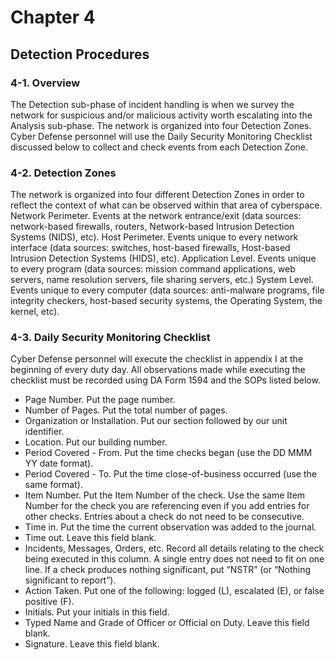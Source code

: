 # Chapter 4  
## Detection Procedures  

### 4-1. Overview  
The Detection sub-phase of incident handling is when we survey the network for suspicious and/or malicious activity worth escalating into the Analysis sub-phase. The network is organized into four Detection Zones. Cyber Defense personnel will use the Daily Security Monitoring Checklist discussed below to collect and check events from each Detection Zone. 

### 4-2. Detection Zones  
The network is organized into four different Detection Zones in order to reflect the context of what can be observed within that area of cyberspace. 
Network Perimeter. Events at the network entrance/exit (data sources: network-based firewalls, routers, Network-based Intrusion Detection Systems (NIDS), etc). 
Host Perimeter. Events unique to every network interface (data sources: switches, host-based firewalls, Host-based Intrusion Detection Systems (HIDS), etc).
Application Level. Events unique to every program (data sources: mission command applications, web servers, name resolution servers, file sharing servers, etc.) 
System Level. Events unique to every computer (data sources: anti-malware programs, file integrity checkers, host-based security systems, the Operating System, the kernel, etc).

### 4-3. Daily Security Monitoring Checklist  
Cyber Defense personnel will execute the checklist in appendix I at the beginning of every duty day. All observations made while executing the checklist must be recorded using DA Form 1594 and the SOPs listed below. 
* Page Number. Put the page number. 
* Number of Pages. Put the total number of pages. 
* Organization or Installation. Put our section followed by our unit identifier. 
* Location. Put our building number. 
* Period Covered - From. Put the time checks began (use the DD MMM YY date format).
* Period Covered - To. Put the time close-of-business occurred (use the same format).
* Item Number. Put the Item Number of the check. Use the same Item Number for the check you are referencing even if you add entries for other checks. Entries about a check do not need to be consecutive. 
* Time in. Put the time the current observation was added to the journal.
* Time out. Leave this field blank.
* Incidents, Messages, Orders, etc. Record all details relating to the check being executed in this column. A single entry does not need to fit on one line. If a check produces nothing significant, put “NSTR” (or “Nothing significant to report”).
* Action Taken. Put one of the following: logged (L), escalated (E), or false positive (F).
* Initials. Put your initials in this field. 
* Typed Name and Grade of Officer or Official on Duty. Leave this field blank.
* Signature. Leave this field blank.
